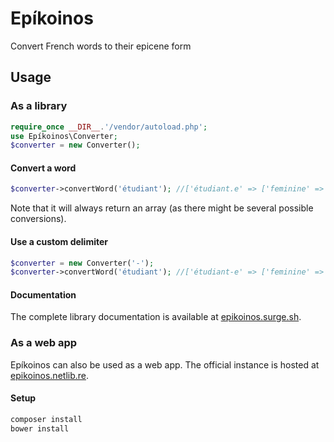 # Epíkoinos

Convert French words to their epicene form

## Usage

### As a library

```php
require_once __DIR__.'/vendor/autoload.php';
use Epíkoinos\Converter;
$converter = new Converter();
```

#### Convert a word

```php
$converter->convertWord('étudiant'); //['étudiant.e' => ['feminine' => 'étudiante', 'masculine' => 'étudiant', 'epicene' => 'étudiant.e']]
```

Note that it will always return an array (as there might be several possible conversions).

#### Use a custom delimiter

```php
$converter = new Converter('-');
$converter->convertWord('étudiant'); //['étudiant-e' => ['feminine' => 'étudiante', 'masculine' => 'étudiant', 'epicene' => 'étudiant-e']]
```

#### Documentation

The complete library documentation is available at [epikoinos.surge.sh](https://epikoinos.surge.sh/namespaces/Ep%C3%ADkoinos.html).

### As a web app

Epíkoinos can also be used as a web app.
The official instance is hosted at [epikoinos.netlib.re](https://epikoinos.netlib.re/).

#### Setup

```bash
composer install
bower install
```
